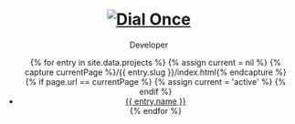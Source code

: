 <header>
	<div class="container">
		<h1>
			<a href="/">
				<img src="{{site.data.cdn.url}}img/dialonce-logo-128.png" alt="Dial Once"/>
			</a>
		</h1>
		<span class="subtitle">Developer</span>
		<ul role="navigation">
			{% for entry in site.data.projects %}
				{% assign current = nil %}
				{% capture currentPage %}/{{ entry.slug }}/index.html{% endcapture %}
				{% if page.url == currentPage %}
					{% assign current = 'active' %}
				{% endif %}
				<li class="bold {{ current }}">
					<a href="/{{ entry.slug }}">{{ entry.name }}</a>
				</li>
			{% endfor %}
		</ul>
	</div>
</header>
